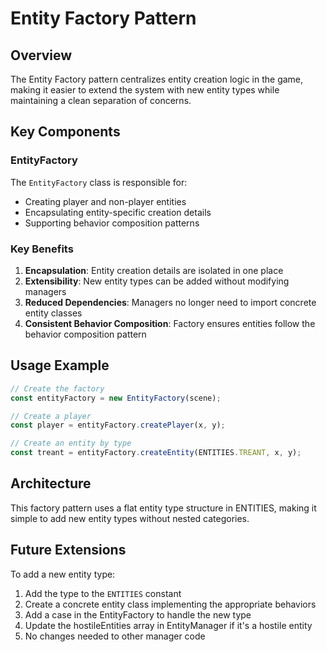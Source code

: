 # Entity Factory Pattern

## Overview

The Entity Factory pattern centralizes entity creation logic in the game, making it easier to extend the system with new entity types while maintaining a clean separation of concerns.

## Key Components

### EntityFactory

The `EntityFactory` class is responsible for:

- Creating player and non-player entities
- Encapsulating entity-specific creation details
- Supporting behavior composition patterns

### Key Benefits

1. **Encapsulation**: Entity creation details are isolated in one place
2. **Extensibility**: New entity types can be added without modifying managers
3. **Reduced Dependencies**: Managers no longer need to import concrete entity classes
4. **Consistent Behavior Composition**: Factory ensures entities follow the behavior composition pattern

## Usage Example

```typescript
// Create the factory
const entityFactory = new EntityFactory(scene);

// Create a player
const player = entityFactory.createPlayer(x, y);

// Create an entity by type
const treant = entityFactory.createEntity(ENTITIES.TREANT, x, y);
```

## Architecture

This factory pattern uses a flat entity type structure in ENTITIES, making it simple to add new entity types without nested categories.

## Future Extensions

To add a new entity type:

1. Add the type to the `ENTITIES` constant
2. Create a concrete entity class implementing the appropriate behaviors
3. Add a case in the EntityFactory to handle the new type
4. Update the hostileEntities array in EntityManager if it's a hostile entity
5. No changes needed to other manager code 